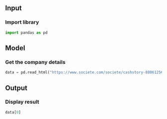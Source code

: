## Input

### Import library


```python
import pandas as pd
```

## Model

### Get the company details


```python
data = pd.read_html("https://www.societe.com/societe/cashstory-880612569.html")
```

## Output

### Display result


```python
data[0]
```

